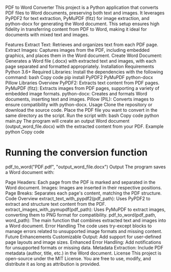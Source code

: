 PDF to Word Converter
This project is a Python application that converts PDF files to Word documents, preserving both text and images. It leverages PyPDF2 for text extraction, PyMuPDF (fitz) for image extraction, and python-docx for generating the Word document. This setup ensures high fidelity in transferring content from PDF to Word, making it ideal for documents with mixed text and images.

Features
Extract Text: Retrieves and organizes text from each PDF page.
Extract Images: Captures images from the PDF, including embedded graphics, and places them in the Word document.
Create Word Document: Generates a Word file (.docx) with extracted text and images, with each page separated and formatted appropriately.
Installation
Requirements
Python 3.6+
Required Libraries: Install the dependencies with the following command:
bash
Copy code
pip install PyPDF2 PyMuPDF python-docx Pillow
Libraries Overview
PyPDF2: Extracts text content from PDF pages.
PyMuPDF (fitz): Extracts images from PDF pages, supporting a variety of embedded image formats.
python-docx: Creates and formats Word documents, inserting text and images.
Pillow (PIL): Converts images to ensure compatibility with python-docx.
Usage
Clone the repository or download the source code.
Place the PDF file you want to convert in the same directory as the script.
Run the script with:
bash
Copy code
python main.py
The program will create an output Word document (output_word_file.docx) with the extracted content from your PDF.
Example
python
Copy code
# Running the conversion function
pdf_to_word("PDF.pdf", "output_word_file.docx")
Output
The program saves a Word document with:

Page Headers: Each page from the PDF is marked and separated in the Word document.
Images: Images are inserted in their respective positions.
Page Breaks: Separates each page's content, matching the PDF structure.
Code Overview
extract_text_with_pypdf2(pdf_path): Uses PyPDF2 to extract and structure text content from the PDF.
extract_images_with_pymupdf(pdf_path): Uses PyMuPDF to extract images, converting them to PNG format for compatibility.
pdf_to_word(pdf_path, word_path): The main function that combines extracted text and images into a Word document.
Error Handling
The code uses try-except blocks to manage errors related to unsupported image formats and missing content.
Future Enhancements
Customizable Output: Add support for user-defined page layouts and image sizes.
Enhanced Error Handling: Add notifications for unsupported formats or missing data.
Metadata Extraction: Include PDF metadata (author, title, etc.) in the Word document.
License
This project is open-source under the MIT License. You are free to use, modify, and distribute it as long as attribution is provided.
